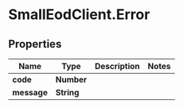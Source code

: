# SmallEodClient.Error

## Properties

Name | Type | Description | Notes
------------ | ------------- | ------------- | -------------
**code** | **Number** |  | 
**message** | **String** |  | 


